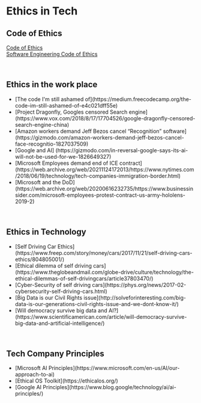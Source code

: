 # Ethics in Tech

## Code of Ethics

[Code of Ethics](https://www.acm.org/code-of-ethics) <br>
[Software Engineering Code of Ethics](https://ethics.acm.org/code-of-ethics/software-engineering-code/)  <br>

<br>

## Ethics in the work place

<ul>
  <li> [The code I'm still ashamed of](https://medium.freecodecamp.org/the-code-im-still-ashamed-of-e4c021dff55e) </li>
  <li> [Project Dragonfly, Googles censored Search engine](https://www.vox.com/2018/8/17/17704526/google-dragonfly-censored-search-engine-china) </li>
  <li> [Amazon workers demand Jeff Bezos cancel “Recognition” software](https://gizmodo.com/amazon-workers-demand-jeff-bezos-cancel-face-recognitio-1827037509) </li>
  <li> [Google and AI] (https://gizmodo.com/in-reversal-google-says-its-ai-will-not-be-used-for-we-1826649327) </li>
  <li> [Microsoft Employees demand end of ICE contract](https://web.archive.org/web/20211124172013/https://www.nytimes.com/2018/06/19/technology/tech-companies-immigration-border.html) </li>
  <li> [Microsoft and the DoD](https://web.archive.org/web/20200616232735/https://www.businessinsider.com/microsoft-employees-protest-contract-us-army-hololens-2019-2) </li>
</ul>  

<br>

## Ethics in Technology

<ul>
  <li> [Self Driving Car Ethics](https://www.freep.com/story/money/cars/2017/11/21/self-driving-cars-ethics/804805001/) </li>
  <li> [Ethical dilemma of self driving cars](https://www.theglobeandmail.com/globe-drive/culture/technology/the-ethical-dilemmas-of-self-drivingcars/article37803470/) </li>
  <li> [Cyber-Security of self driving cars](https://phys.org/news/2017-02-cybersecurity-self-driving-cars.html) </li>
  <li> [Big Data is our Civil Rights issue](http://solveforinteresting.com/big-data-is-our-generations-civil-rights-issue-and-we-dont-know-it/) </li>
  <li> [Will democracy survive big data and AI?](https://www.scientificamerican.com/article/will-democracy-survive-big-data-and-artificial-intelligence/) </li>
</ul>

<br>

## Tech Company Principles

<ul>
  <li> [Microsoft AI Principles](https://www.microsoft.com/en-us/AI/our-approach-to-ai) </li>
  <li> [Ethical OS Toolkit](https://ethicalos.org/) </li>
  <li> [Google AI Principles](https://www.blog.google/technology/ai/ai-principles/) </li>
</ul>  
